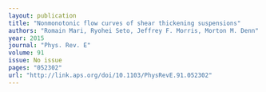 ```yaml
---
layout: publication
title: "Nonmonotonic flow curves of shear thickening suspensions"
authors: "Romain Mari, Ryohei Seto, Jeffrey F. Morris, Morton M. Denn"
year: 2015
journal: "Phys. Rev. E"
volume: 91
issue: No issue
pages: "052302"
url: "http://link.aps.org/doi/10.1103/PhysRevE.91.052302"
---
```

